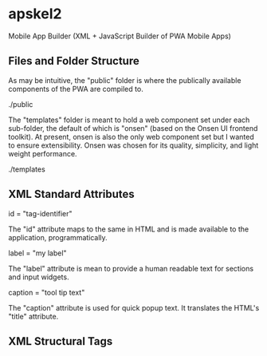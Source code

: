 # apskel2
Mobile App Builder (XML + JavaScript Builder of PWA Mobile Apps)

## Files and Folder Structure

As may be intuitive, the "public" folder is where the publically available components of the PWA are compiled to.

  ./public

The "templates" folder is meant to hold a web component set under each sub-folder, the default of which is "onsen" (based on the Onsen UI frontend toolkit).
At present, onsen is also the only web component set but I wanted to ensure extensibility.  Onsen was chosen for its quality, simplicity, and light weight performance.

  ./templates

## XML Standard Attributes

  id = "tag-identifier"

The "id" attribute maps to the same in HTML and is made available to the application, programmatically.

  label = "my label"

The "label" attribute is mean to provide a human readable text for sections and input widgets.

  caption = "tool tip text"

The "caption" attribute is used for quick popup text.  It translates the HTML's "title" attribute.


## XML Structural Tags

  <application name="myapp" title="My App" version="0.1.0">

